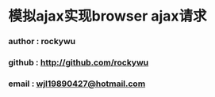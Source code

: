 # 模拟ajax实现browser ajax请求


### author : rockywu
### github : http://github.com/rockywu
### email  : wjl19890427@hotmail.com
